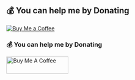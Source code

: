 ## 💰 You can help me by Donating

[![Buy Me a Coffee](https://img.shields.io/badge/☕-Buy%20Me%20a%20Coffee-yellow)](https://www.buymeacoffee.com/YOURUSERNAME)
<h3>💰 You can help me by Donating</h3>

<a href="https://www.buymeacoffee.com/YOURUSERNAME" target="_blank">
  <img src="https://cdn.buymeacoffee.com/buttons/v2/default-yellow.png" alt="Buy Me A Coffee" style="height: 45px !important;width: 162px !important;" >
</a>
